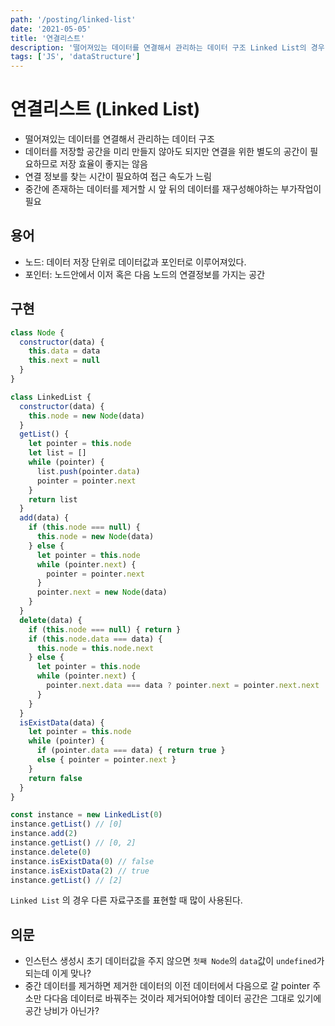 ```yaml
---
path: '/posting/linked-list'
date: '2021-05-05'
title: '연결리스트'
description: '떨어져있는 데이터를 연결해서 관리하는 데이터 구조 Linked List의 경우 다른 자료구조를 표현할 때 많이 사용된다.'
tags: ['JS', 'dataStructure']
---
```


# 연결리스트 (Linked List)

- 떨어져있는 데이터를 연결해서 관리하는 데이터 구조
- 데이터를 저장할 공간을 미리 만들지 않아도 되지만 연결을 위한 별도의 공간이 필요하므로 저장 효율이 좋지는 않음
- 연결 정보를 찾는 시간이 필요하여 접근 속도가 느림
- 중간에 존재하는 데이터를 제거할 시 앞 뒤의 데이터를 재구성해야하는 부가작업이 필요

## 용어

- 노드: 데이터 저장 단위로 데이터값과 포인터로 이루어져있다.
- 포인터: 노드안에서 이저 혹은 다음 노드의 연결정보를 가지는 공간

## 구현

```javascript
class Node {
  constructor(data) {
    this.data = data
    this.next = null
  }
}

class LinkedList {
  constructor(data) {
    this.node = new Node(data)
  }
  getList() {
    let pointer = this.node
    let list = []
    while (pointer) {
      list.push(pointer.data)
      pointer = pointer.next
    }
    return list
  }
  add(data) {
    if (this.node === null) {
      this.node = new Node(data)
    } else {
      let pointer = this.node
      while (pointer.next) {
        pointer = pointer.next
      }
      pointer.next = new Node(data)
    }
  }
  delete(data) {
    if (this.node === null) { return }
    if (this.node.data === data) {
      this.node = this.node.next
    } else {
      let pointer = this.node
      while (pointer.next) {
        pointer.next.data === data ? pointer.next = pointer.next.next : pointer = pointer.next
      }
    }
  }
  isExistData(data) {
    let pointer = this.node
    while (pointer) {
      if (pointer.data === data) { return true }
      else { pointer = pointer.next }
    }
    return false
  }
}

const instance = new LinkedList(0)
instance.getList() // [0]
instance.add(2)
instance.getList() // [0, 2]
instance.delete(0)
instance.isExistData(0) // false
instance.isExistData(2) // true
instance.getList() // [2]
```

`Linked List` 의 경우 다른 자료구조를 표현할 때 많이 사용된다.

## 의문

- 인스턴스 생성시 초기 데이터값을 주지 않으면 `첫째 Node`의 `data`값이 `undefined`가 되는데 이게 맞나?
- 중간 데이터를 제거하면 제거한 데이터의 이전 데이터에서 다음으로 갈 pointer 주소만 다다음 데이터로 바꿔주는 것이라 제거되어야할 데이터 공간은 그대로 있기에 공간 낭비가 아닌가?